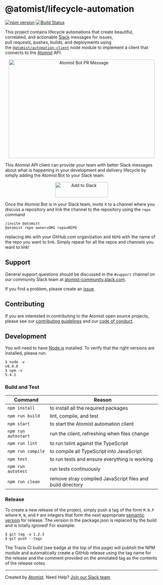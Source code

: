 # @atomist/lifecycle-automation      
 
[![npm version](https://badge.fury.io/js/%40atomist%2Flifecycle-automation.svg)](https://badge.fury.io/js/%40atomist%2Flifecycle-automation)
[![Build Status](https://travis-ci.org/atomist/lifecycle-automation.svg?branch=master)](https://travis-ci.org/atomist/lifecycle-automation)
        
This project contains lifecycle automations that create beautiful,         
correlated, and actionable [Slack][slack] messages for issues,      
pull requests, pushes, builds, and deployments using     
the [`@atomist/automation-client`][client] node module to implement a
client that connects to the [Atomist][atomist] API.  

<p align="center"> 
  <img alt="Atomist Bot PR Message" height="324" width="481" src="img/pr.png" />
</p>

[slack]: https://slack.com (Slack)
[client]: https://github.com/atomist/automation-client-ts (@atomist/automation-client Node Module)

This Atomist API client can provide your team with better Slack messages about what is
happening in your development and delivery lifecycle by
simply adding the Atomist Bot to your Slack team:

<p align="center">
 <a href="https://atm.st/2wiDlUe">
  <img alt="Add to Slack" height="50" width="174" src="https://platform.slack-edge.com/img/add_to_slack@2x.png" />
 </a>
</p>

Once the Atomist Bot is in your Slack team, invite it to a channel
where you discuss a repository and link the channel to the repository
using the `repo` command

```
/invite @atomist
@atomist repo owner=ORG repo=REPO
```

replacing `ORG` with your GitHub.com organization and `REPO` with the
name of the repo you want to link.  Simply repeat for all the repos
and channels you want to link!

## Support

General support questions should be discussed in the `#support`
channel on our community Slack team
at [atomist-community.slack.com][slack].

If you find a problem, please create an [issue][].

[issue]: https://github.com/atomist/lifecycle-automation/issues

## Contributing

If you are interested in contributing to the Atomist open source
projects, please see our [contributing guidelines][contrib] and
our [code of conduct][code].

[contrib]: https://github.com/atomist/welcome/blob/master/CONTRIBUTING.md
[code]: https://github.com/atomist/welcome/blob/master/CODE_OF_CONDUCT.md  

## Development

You will need to have [Node.js][node] installed.  To verify that the
right versions are installed, please run:

```
$ node -v
v8.4.0
$ npm -v
5.4.1
```

[node]: https://nodejs.org/ (Node.js)

### Build and Test

Command | Reason
------- | ------
`npm install` | to install all the required packages
`npm run build` | lint, compile, and test
`npm start` | to start the Atomist automation client
`npm run autostart` | run the client, refreshing when files change
`npm run lint` | to run tslint against the TypeScript
`npm run compile` | to compile all TypeScript into JavaScript
`npm test` | to run tests and ensure everything is working
`npm run autotest` | run tests continuously
`npm run clean` | remove stray compiled JavaScript files and build directory

### Release

To create a new release of the project, simply push a tag of the form
`M.N.P` where `M`, `N`, and `P` are integers that form the next
appropriate [semantic version][semver] for release.  The version in
the package.json is replaced by the build and is totally ignored!  For
example:

[semver]: http://semver.org

```
$ git tag -a 1.2.3
$ git push --tags
```

The Travis CI build (see badge at the top of this page) will publish
the NPM module and automatically create a GitHub release using the tag
name for the release and the comment provided on the annotated tag as
the contents of the release notes.

---

Created by [Atomist][atomist].
Need Help?  [Join our Slack team][slack].

[atomist]: https://www.atomist.com/
[slack]: https://join.atomist.com

